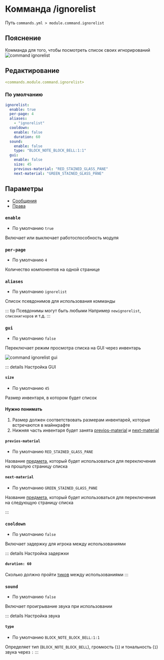 # Комманда /ignorelist
Путь `commands.yml > module.command.ignorelist`

## Пояснение
Комманда для того, чтобы посмотреть список своих игнорирований
![command ignorelist](/commandignorelist.png)

## Редактирование
```yaml
<commands.module.command.ignorelist>
```

### По умолчанию
```yaml
ignorelist:
  enable: true
  per-page: 4
  aliases:
    - "ignorelist"
  cooldown:
    enable: false
    duration: 60
  sound:
    enable: false
    type: "BLOCK_NOTE_BLOCK_BELL:1:1"
  gui:
    enable: false
    size: 45
    previous-material: "RED_STAINED_GLASS_PANE"
    next-material: "GREEN_STAINED_GLASS_PANE"
```

## Параметры

- [Сообщения](/en/messages/ru_ru/module/command/ignorelist/)
- [Права](/en/permissions/module/command/ignorelist/)

### `enable`
- По умолчанию `true`

Включает или выключает работоспособность модуля

### `per-page`
- По умолчанию `4`

Количество компонентов на одной странице

### `aliases`
- По умолчанию `ignorelist`

Список псевдонимов для использования комманды

::: tip Псевдонимы могут быть любыми
Например `newignorelist`, `списокигноров` и т.д.
:::

### `gui`
- По умолчанию `false`

Переключает режим просмотра списка на GUI через инвентарь

![command ignorelist gui](/commandignorelistgui.png)

::: details Настройка GUI
#### `size`
- По умолчанию `45`

Размер инвентаря, в котором будет список

#### Нужно понимать
1. Размер должен соответствовать размерам инвентарей, которые встречаются в майнкрафте
2. Нижняя часть инвентаря будет занята [previos-material](#previos-material) и [next-material](#next-material)

#### `previos-material`
- По умолчанию `RED_STAINED_GLASS_PANE`

Название [предмета](https://ru.minecraft.wiki/w/%D0%9C%D0%B0%D1%82%D0%B5%D1%80%D0%B8%D0%B0%D0%BB%D1%8B), который будет использоваться для переключения на прошлую страницу списка

#### `next-material`
- По умолчанию `GREEN_STAINED_GLASS_PANE`

Название [предмета](https://ru.minecraft.wiki/w/%D0%9C%D0%B0%D1%82%D0%B5%D1%80%D0%B8%D0%B0%D0%BB%D1%8B), который будет использоваться для переключения на следующую страницу списка

:::

### `cooldown`
- По умолчанию `false`

Включает задержку для игрока между использованиями

::: details Настройка задержки
#### `duration: 60`

Сколько должно пройти [тиков](https://ru.minecraft.wiki/w/%D0%A2%D0%B0%D0%BA%D1%82) между использованиями
:::

### `sound`
- По умолчанию `false`

Включает проигрывание звука при использовании

::: details Настройка звука
#### `type`
- По умолчанию `BLOCK_NOTE_BLOCK_BELL:1:1`

Определяет тип (`BLOCK_NOTE_BLOCK_BELL`), громкость (`1`) и тональность (`1`) звука через `:`
:::